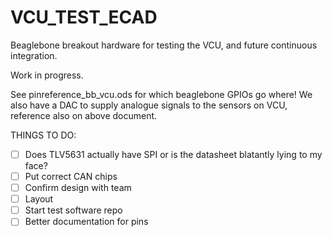 # VCU_TEST_ECAD
Beaglebone breakout hardware for testing the VCU, and future continuous integration.

Work in progress.

See pinreference_bb_vcu.ods for which beaglebone GPIOs go where!
We also have a DAC to supply analogue signals to the sensors on VCU, reference also on above document.



THINGS TO DO:
- [ ] Does TLV5631 actually have SPI or is the datasheet blatantly lying to my face?
- [ ] Put correct CAN chips
- [ ] Confirm design with team
- [ ] Layout
- [ ] Start test software repo
- [ ] Better documentation for pins
